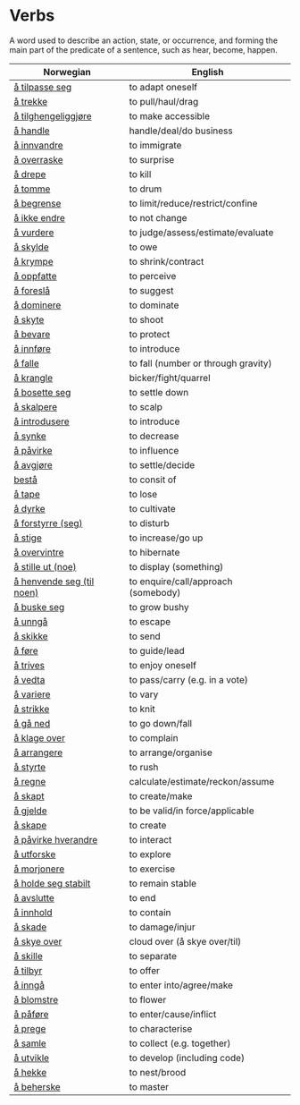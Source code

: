# Verbs

A word used to describe an action, state, or occurrence, and forming the main part of the predicate of a sentence, such as hear, become, happen.

| Norwegian | English |
| --- | --- |
| [å tilpasse seg](https://www.ordnett.no/search?language=no&phrase=å%20tilpasse%20seg) | to adapt oneself |
| [å trekke](https://www.ordnett.no/search?language=no&phrase=å%20trekke) | to pull/haul/drag |
| [å tilghengeliggjøre](https://www.ordnett.no/search?language=no&phrase=å%20tilghengeliggjøre) | to make accessible |
| [å handle](https://www.ordnett.no/search?language=no&phrase=å%20handle) | handle/deal/do business |
| [å innvandre](https://www.ordnett.no/search?language=no&phrase=å%20innvandre) | to immigrate |
| [å overraske](https://www.ordnett.no/search?language=no&phrase=å%20overraske) | to surprise |
| [å drepe](https://www.ordnett.no/search?language=no&phrase=å%20drepe) | to kill |
| [å tomme](https://www.ordnett.no/search?language=no&phrase=å%20tomme) | to drum |
| [å begrense](https://www.ordnett.no/search?language=no&phrase=å%20begrense) | to limit/reduce/restrict/confine |
| [å ikke endre](https://www.ordnett.no/search?language=no&phrase=å%20ikke%20endre) | to not change |
| [å vurdere](https://www.ordnett.no/search?language=no&phrase=å%20vurdere) | to judge/assess/estimate/evaluate |
| [å skylde](https://www.ordnett.no/search?language=no&phrase=å%20skylde) | to owe |
| [å krympe](https://www.ordnett.no/search?language=no&phrase=å%20krympe) | to shrink/contract |
| [å oppfatte](https://www.ordnett.no/search?language=no&phrase=å%20oppfatte) | to perceive |
| [å foreslå](https://www.ordnett.no/search?language=no&phrase=å%20foreslå) | to suggest |
| [å dominere](https://www.ordnett.no/search?language=no&phrase=å%20dominere) | to dominate |
| [å skyte](https://www.ordnett.no/search?language=no&phrase=å%20skyte) | to shoot |
| [å bevare](https://www.ordnett.no/search?language=no&phrase=å%20bevare) | to protect |
| [å innføre](https://www.ordnett.no/search?language=no&phrase=å%20innføre) | to introduce |
| [å falle](https://www.ordnett.no/search?language=no&phrase=å%20falle) | to fall (number or through gravity) |
| [å krangle](https://www.ordnett.no/search?language=no&phrase=å%20krangle) | bicker/fight/quarrel |
| [å bosette seg](https://www.ordnett.no/search?language=no&phrase=å%20bosette%20seg) | to settle down |
| [å skalpere](https://www.ordnett.no/search?language=no&phrase=å%20skalpere) | to scalp |
| [å introdusere](https://www.ordnett.no/search?language=no&phrase=å%20introdusere) | to introduce |
| [å synke](https://www.ordnett.no/search?language=no&phrase=å%20synke) | to decrease |
| [å påvirke](https://www.ordnett.no/search?language=no&phrase=å%20påvirke) | to influence |
| [å avgjøre](https://www.ordnett.no/search?language=no&phrase=å%20avgjøre) | to settle/decide |
| [bestå](https://www.ordnett.no/search?language=no&phrase=bestå) | to consit of |
| [å tape](https://www.ordnett.no/search?language=no&phrase=å%20tape) | to lose |
| [å dyrke](https://www.ordnett.no/search?language=no&phrase=å%20dyrke) | to cultivate |
| [å forstyrre (seg)](https://www.ordnett.no/search?language=no&phrase=å%20forstyrre%20(seg)) | to disturb |
| [å stige](https://www.ordnett.no/search?language=no&phrase=å%20stige) | to increase/go up |
| [å overvintre](https://www.ordnett.no/search?language=no&phrase=å%20overvintre) | to hibernate |
| [å stille ut (noe)](https://www.ordnett.no/search?language=no&phrase=å%20stille%20ut%20(noe)) | to display (something) |
| [å henvende seg (til noen)](https://www.ordnett.no/search?language=no&phrase=å%20henvende%20seg%20(til%20noen)) | to enquire/call/approach (somebody) |
| [å buske seg](https://www.ordnett.no/search?language=no&phrase=å%20buske%20seg) | to grow bushy |
| [å unngå](https://www.ordnett.no/search?language=no&phrase=å%20unngå) | to escape |
| [å skikke](https://www.ordnett.no/search?language=no&phrase=å%20skikke) | to send |
| [å føre](https://www.ordnett.no/search?language=no&phrase=å%20føre) | to guide/lead |
| [å trives](https://www.ordnett.no/search?language=no&phrase=å%20trives) | to enjoy oneself |
| [å vedta](https://www.ordnett.no/search?language=no&phrase=å%20vedta) | to pass/carry (e.g. in a vote) |
| [å variere](https://www.ordnett.no/search?language=no&phrase=å%20variere) | to vary |
| [å strikke](https://www.ordnett.no/search?language=no&phrase=å%20strikke) | to knit |
| [å gå ned](https://www.ordnett.no/search?language=no&phrase=å%20gå%20ned) | to go down/fall |
| [å klage over](https://www.ordnett.no/search?language=no&phrase=å%20klage%20over) | to complain |
| [å arrangere](https://www.ordnett.no/search?language=no&phrase=å%20arrangere) | to arrange/organise |
| [å styrte](https://www.ordnett.no/search?language=no&phrase=å%20styrte) | to rush |
| [å regne](https://www.ordnett.no/search?language=no&phrase=å%20regne) | calculate/estimate/reckon/assume |
| [å skapt](https://www.ordnett.no/search?language=no&phrase=å%20skapt) | to create/make |
| [å gjelde](https://www.ordnett.no/search?language=no&phrase=å%20gjelde) | to be valid/in force/applicable |
| [å skape](https://www.ordnett.no/search?language=no&phrase=å%20skape) | to create |
| [å påvirke hverandre](https://www.ordnett.no/search?language=no&phrase=å%20påvirke%20hverandre) | to interact |
| [å utforske](https://www.ordnett.no/search?language=no&phrase=å%20utforske) | to explore |
| [å morjonere](https://www.ordnett.no/search?language=no&phrase=å%20morjonere) | to exercise |
| [å holde seg stabilt](https://www.ordnett.no/search?language=no&phrase=å%20holde%20seg%20stabilt) | to remain stable |
| [å avslutte](https://www.ordnett.no/search?language=no&phrase=å%20avslutte) | to end |
| [å innhold](https://www.ordnett.no/search?language=no&phrase=å%20innhold) | to contain |
| [å skade](https://www.ordnett.no/search?language=no&phrase=å%20skade) | to damage/injur |
| [å skye over](https://www.ordnett.no/search?language=no&phrase=å%20skye%20over) | cloud over (å skye over/til) |
| [å skille](https://www.ordnett.no/search?language=no&phrase=å%20skille) | to separate |
| [å tilbyr](https://www.ordnett.no/search?language=no&phrase=å%20tilbyr) | to offer |
| [å inngå](https://www.ordnett.no/search?language=no&phrase=å%20inngå) | to enter into/agree/make |
| [å blomstre](https://www.ordnett.no/search?language=no&phrase=å%20blomstre) | to flower |
| [å påføre](https://www.ordnett.no/search?language=no&phrase=å%20påføre) | to enter/cause/inflict |
| [å prege](https://www.ordnett.no/search?language=no&phrase=å%20prege) | to characterise |
| [å samle](https://www.ordnett.no/search?language=no&phrase=å%20samle) | to collect (e.g. together) |
| [å utvikle](https://www.ordnett.no/search?language=no&phrase=å%20utvikle) | to develop (including code) |
| [å hekke](https://www.ordnett.no/search?language=no&phrase=å%20hekke) | to nest/brood |
| [å beherske](https://www.ordnett.no/search?language=no&phrase=å%20beherske) | to master |

